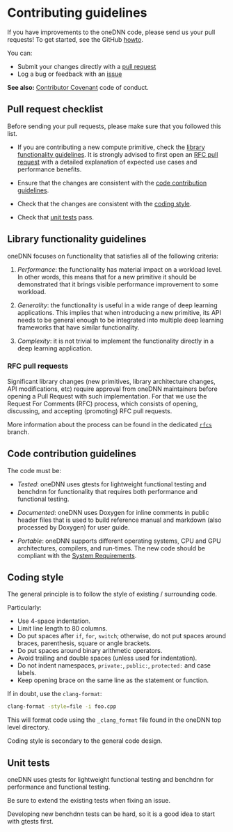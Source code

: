 # Contributing guidelines

If you have improvements to the oneDNN code, please send us your pull
requests! To get started, see the GitHub
[howto](https://help.github.com/en/articles/about-pull-requests).

You can:

- Submit your changes directly with a
  [pull request](https://github.com/oneapi-src/oneDNN/pulls)
- Log a bug or feedback with an [issue](https://github.com/oneapi-src/oneDNN/issues)

**See also:** [Contributor Covenant](CODE_OF_CONDUCT.md) code of conduct.

## Pull request checklist

Before sending your pull requests, please make sure that you followed this
list.

* If you are contributing a new compute primitive, check the
  [library functionality guidelines](CONTRIBUTING.md#library-functionality-guidelines).
  It is strongly advised to first open an
  [RFC pull request](CONTRIBUTING.md#RFC-pull-requests) with a
  detailed explanation of expected use cases and performance benefits.

* Ensure that the changes are consistent with the
  [code contribution guidelines](CONTRIBUTING.md#code-contribution-guidelines).

* Check that the changes are consistent with the
  [coding style](CONTRIBUTING.md#coding-style).

* Check that [unit tests](CONTRIBUTING.md#unit-tests) pass.

## Library functionality guidelines

oneDNN focuses on functionality that satisfies all of the following
criteria:

1. *Performance*: the functionality has material impact on a workload level.
   In other words, this means that for a new primitive it should be
   demonstrated that it brings visible performance improvement to some
   workload.

2. *Generality*: the functionality is useful in a wide range of deep learning
   applications. This implies that when introducing a new primitive, its API
   needs to be general enough to be integrated into multiple deep learning
   frameworks that have similar functionality.

3. *Complexity*: it is not trivial to implement the functionality directly in
   a deep learning application.

### RFC pull requests

Significant library changes (new primitives, library architecture changes,
API modifications, etc) require approval from oneDNN maintainers before
opening a Pull Request with such implementation. For that we use the Request
For Comments (RFC) process, which consists of opening, discussing, and
accepting (promoting) RFC pull requests.

More information about the process can be found in the dedicated
[`rfcs`](https://github.com/oneapi-src/oneDNN/tree/rfcs) branch.

## Code contribution guidelines

The code must be:

* *Tested*: oneDNN uses gtests for lightweight functional testing and
  benchdnn for functionality that requires both performance and functional
  testing.

* *Documented*: oneDNN uses Doxygen for inline comments in public header
  files that is used to build reference manual and markdown (also processed by
  Doxygen) for user guide.

* *Portable*: oneDNN supports different operating systems, CPU and GPU
  architectures, compilers, and run-times. The new code should be compliant
  with the [System Requirements](README.md#system-requirements).

## Coding style

The general principle is to follow the style of existing / surrounding code.

Particularly:
* Use 4-space indentation.
* Limit line length to 80 columns.
* Do put spaces after `if`, `for`, `switch`; otherwise, do not put spaces
  around braces, parenthesis, square or angle brackets.
* Do put spaces around binary arithmetic operators.
* Avoid trailing and double spaces (unless used for indentation).
* Do not indent namespaces, `private:`, `public:`, `protected:` and case
  labels.
* Keep opening brace on the same line as the statement or function.

If in doubt, use the `clang-format`:
```sh
clang-format -style=file -i foo.cpp
```
This will format code using the `_clang_format` file found in the oneDNN
top level directory.

Coding style is secondary to the general code design.

## Unit tests

oneDNN uses gtests for lightweight functional testing and benchdnn for
performance and functional testing.

Be sure to extend the existing tests when fixing an issue.

Developing new benchdnn tests can be hard, so it is a good idea to start with
gtests first.
